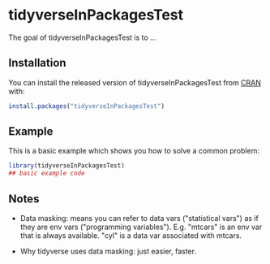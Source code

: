 
# tidyverseInPackagesTest

<!-- badges: start -->
<!-- badges: end -->

The goal of tidyverseInPackagesTest is to ...

## Installation

You can install the released version of tidyverseInPackagesTest from [CRAN](https://CRAN.R-project.org) with:

``` r
install.packages("tidyverseInPackagesTest")
```

## Example

This is a basic example which shows you how to solve a common problem:

``` r
library(tidyverseInPackagesTest)
## basic example code
```

## Notes 

* Data masking: means you can refer to data vars ("statistical vars") as if they are env vars ("programming variables"). E.g. "mtcars" is an env var that is always available. "cyl" is a data var associated with mtcars. 

* Why tidyverse uses data masking: just easier, faster. 
